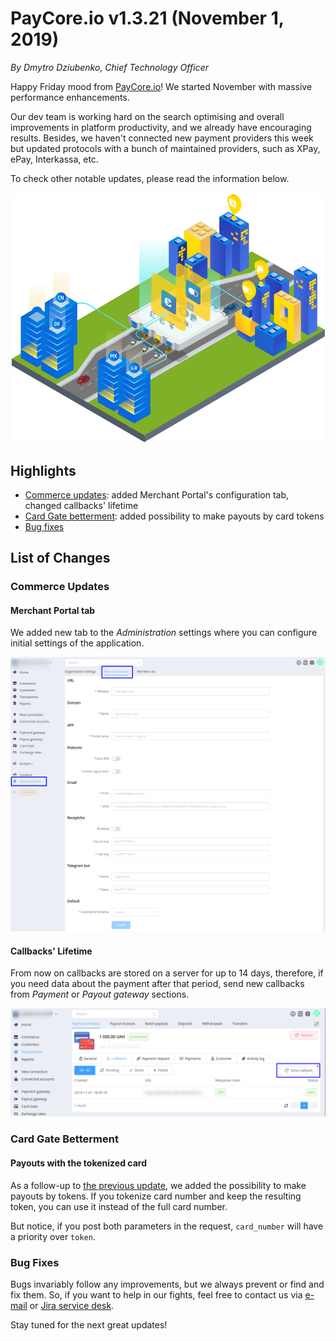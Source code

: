 # **PayCore.io v1.3.21 (November 1, 2019)**

*By Dmytro Dziubenko, Chief Technology Officer*

Happy Friday mood from [PayCore.io](http://paycore.io/)! We started November with massive performance enhancements.

Our dev team is working hard on the search optimising and overall improvements in platform productivity, and we already have encouraging results. Besides, we haven't connected new payment providers this week but updated protocols with a bunch of maintained providers, such as XPay, ePay, Interkassa, etc.

To check other notable updates, please read the information below.

![providers](images/v1.3.21/Go-Global.png)

## Highlights

* [Commerce updates](#commerce-updates): added Merchant Portal's configuration tab, changed callbacks' lifetime
* [Card Gate betterment](#card-gate-betterment): added possibility to make payouts by card tokens
* [Bug fixes](#bug-fixes)

## List of Changes

### Commerce Updates

#### Merchant Portal tab

We added new tab to the *Administration* settings where you can configure initial settings of the application.

![Merchant Portal](images/v1.3.21/create-merchant-portal.png)

#### Callbacks' Lifetime

From now on callbacks are stored on a server for up to 14 days, therefore, if you need data about the payment after that period, send new callbacks from *Payment* or *Payout gateway* sections.

![Callbacks](images/v1.3.21/callbacks.png)

### Card Gate Betterment

#### Payouts with the tokenized card

As a follow-up to [the previous update](/release-notes/v1.3.17/#card-data-tokenization), we added the possibility to make payouts by tokens. If you tokenize card number and keep the resulting token, you can use it instead of the full card number.

But notice, if you post both parameters in the request, `card_number` will have a priority over `token`.

### Bug Fixes

Bugs invariably follow any improvements, but we always prevent or find and fix them. So, if you want to help in our fights, feel free to contact us via [e-mail](mailto:support@paycore.io) or [Jira service desk](https://support.paycore.io).

Stay tuned for the next great updates!
